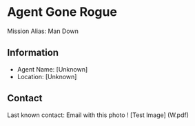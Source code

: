 # Agent Gone Rogue
Mission Alias: Man Down 
## Information
* Agent Name: [Unknown]
* Location: [Unknown]
## Contact
Last known contact: Email with this photo
! [Test Image] (W.pdf)

